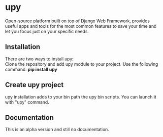 upy
===

Open-source platform built on top of Django Web Framework, provides useful apps and tools for the most common features to save your time and let you focus just on your specific needs.

## Installation

There are two ways to install upy: <br /> 
Clone the repository and add upy module to your project.
Use the following command: <b>pip install upy</b>

## Create upy project

upy installation adds to your bin path the upy bin scripts. You can launch it with "upy" command.


## Documentation

This is an alpha version and still no documentation.